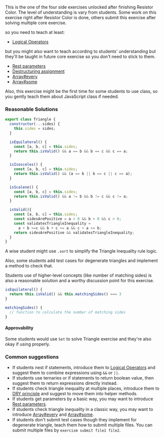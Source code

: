 This is the one of the four side exercises unlocked after finishing Resistor Color. The level of understanding is vary from students. Some work on this exercise right after Resistor Color is done, others submit this exercise after solving multiple core exercise.

so you need to teach at least:

- [Logical Operators][ref-logical]

but you might also want to teach according to students' understanding but they'll be taught in future core exercise so you don't need to stick to them.

- [Rest parameters][ref-rest-parameters]
- [Destructuring assignment][refs-destructuring-assignment]
- [Array#every][ref-array-every]
- [Array#some][ref-array-some]


Also, this exercise might be the first time for some students to use class, so you gently teach them about JavaScript class if needed.

### Reasonable Solutions

```javascript
export class Triangle {
  constructor(...sides) {
    this.sides = sides;
  }

  isEquilateral() {
    const [a, b, c] = this.sides;
    return this.isValid() && a == b && b == c && c == a;
  }

  isIsosceles() {
    const [a, b, c] = this.sides;
    return this.isValid() && (a == b || b == c || c == a);
  }

  isScalene() {
    const [a, b, c] = this.sides;
    return this.isValid() && a != b && b != c && c != a;
  }

  isValid(){
    const [a, b, c] = this.sides;
    const sidesArePositive = a > 0 && b > 0 && c > 0;
    const validatesTriangleInequality =
      a + b >=c && b + c >= a && c + a >= b;
    return sidesArePositive && validatesTriangleInequality;
  }
}
```

A wise student might use `.sort` to simplify the Triangle Inequality rule logic.

Also, some students add test cases for degenerate triangles and implement a method to check that.

Students use of higher-level concepts (like number of matching sides) is also a reasonable solution and a worthy discussion point for this exercise.

```javascript
isEquilateral() {
  return this.isValid() && this.matchingSides() === 3
}

matchingSides() { 
  // function to calculate the number of matching sides 
}
```

#### Approvability

Some students would use `Set` to solve Triangle exercise and they're also okay if using properly.

### Common suggestions

- If students nest if statements, introduce them to [Logical Operators][ref-logical] and suggest them to combine expressions using `&&` or `||`.
- If students use ternaries or if statements to return boolean value, then suggest them to return expressions directly instead.
- If students check triangle inequality at multiple places, introduce them to [DRY principle][ref-dry] and suggest to move them into helper methods.
- If students get parameters by a basic way, you may want to introduce [Rest parameters][ref-rest-parameters].
- If students check triangle inequality in a classic way, you may want to introduce [Array#every][ref-array-every] and [Array#some][ref-array-some].
- If students don't submit test cases though they implement for degenerate triangle, teach them how to submit multiple files. You can submit multiple files by `exercism submit file1 file2`.

[ref-rest-parameters]: https://developer.mozilla.org/en-US/docs/Web/JavaScript/Reference/Functions/rest_parameters
[refs-destructuring-assignment]: https://developer.mozilla.org/en-US/docs/Web/JavaScript/Reference/Operators/Destructuring_assignment
[ref-logical]: https://developer.mozilla.org/en-US/docs/Web/JavaScript/Reference/Operators/Logical_Operators
[ref-array-every]: https://developer.mozilla.org/en-US/docs/Web/JavaScript/Reference/Global_Objects/Array/every
[ref-array-some]: https://developer.mozilla.org/en-US/docs/Web/JavaScript/Reference/Global_Objects/Array/some
[ref-dry]: https://en.wikipedia.org/wiki/Don%27t_repeat_yourself

